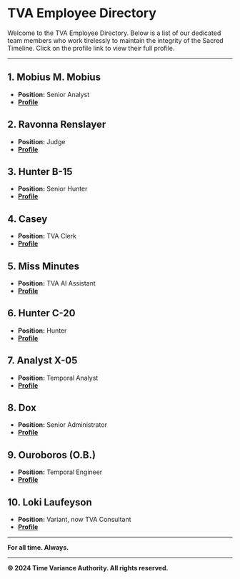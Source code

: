 # **TVA Employee Directory**

Welcome to the TVA Employee Directory. Below is a list of our dedicated team members who work tirelessly to maintain the integrity of the Sacred Timeline. Click on the profile link to view their full profile.

---

## **1. Mobius M. Mobius**

- **Position:** Senior Analyst
- **[Profile](/docs/employee/mobius)**

## **2. Ravonna Renslayer**

- **Position:** Judge
- **[Profile](/docs/employee/ravonna)**

## **3. Hunter B-15**

- **Position:** Senior Hunter
- **[Profile](/docs/employee/b15)**

## **4. Casey**

- **Position:** TVA Clerk
- **[Profile](/docs/employee/casey)**

## **5. Miss Minutes**

- **Position:** TVA AI Assistant
- **[Profile](/docs/employee/missminutes)**

## **6. Hunter C-20**

- **Position:** Hunter
- **[Profile](/docs/employee/c20)**

## **7. Analyst X-05**

- **Position:** Temporal Analyst
- **[Profile](/docs/employee/x05)**

## **8. Dox**

- **Position:** Senior Administrator
- **[Profile](/docs/employee/dox)**

## **9. Ouroboros (O.B.)**

- **Position:** Temporal Engineer
- **[Profile](/docs/employee/ouroboros)**

## **10. Loki Laufeyson**

- **Position:** Variant, now TVA Consultant
- **[Profile](/docs/employee/loki)**

---

**For all time. Always.**

---

**© 2024 Time Variance Authority. All rights reserved.**
